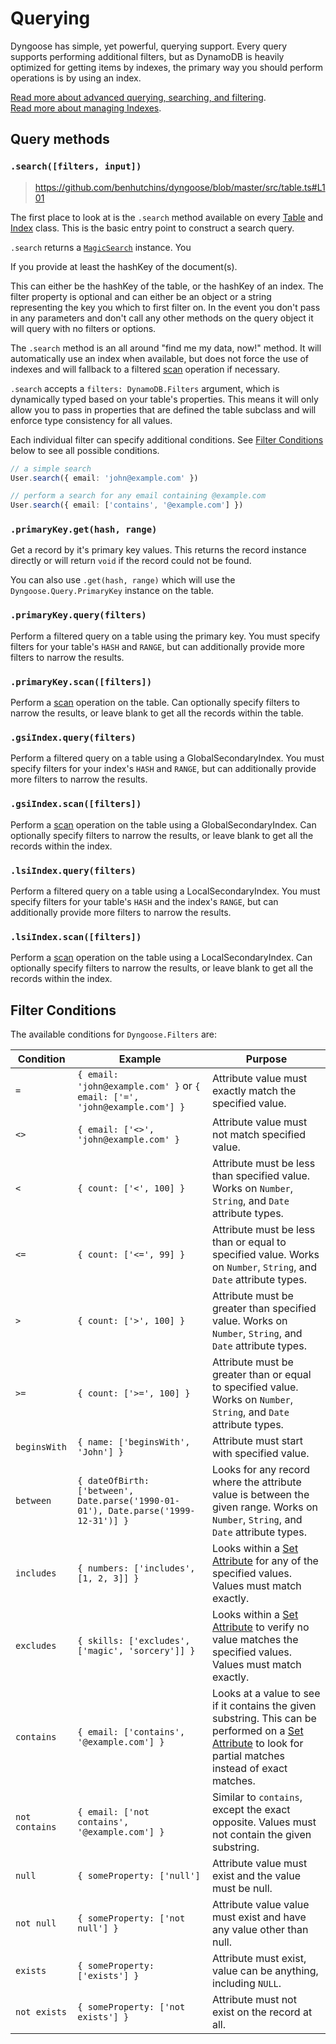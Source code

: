 # Querying

Dyngoose has simple, yet powerful, querying support. Every query supports performing additional filters, but as DynamoDB is heavily optimized for getting items by indexes, the primary way you should perform operations is by using an index.

[Read more about advanced querying, searching, and filtering](MagicSearch.md).  
[Read more about managing Indexes](Indexes.md).  

## Query methods

### `.search([filters, input])`

> https://github.com/benhutchins/dyngoose/blob/master/src/table.ts#L101

The first place to look at is the `.search` method available on every [Table](Table.md) and [Index](Indexes.md) class. This is the basic entry point to construct a search query.

`.search` returns a [`MagicSearch`](https://github.com/benhutchins/dyngoose/blob/master/src/query/search.ts) instance. You 

If you provide at least the hashKey of the document(s).

This can either be the hashKey of the table, or the hashKey of an index. The filter property is optional and can either be an object or a string representing the key you which to first filter on. In the event you don't pass in any parameters and don't call any other methods on the query object it will query with no filters or options.

The `.search` method is an all around "find me my data, now!" method. It will automatically use an index when available, but does not force the use of indexes and will fallback to a filtered [scan](https://docs.aws.amazon.com/amazondynamodb/latest/APIReference/API_Scan.html) operation if necessary.

`.search` accepts a `filters: DynamoDB.Filters` argument, which is dynamically typed based on your table's properties. This means it will only allow you to pass in properties that are defined the table subclass and will enforce type consistency for all values.

Each individual filter can specify additional conditions. See [Filter Conditions](#filter-conditions) below to see all possible conditions.

```typescript
// a simple search
User.search({ email: 'john@example.com' })

// perform a search for any email containing @example.com
User.search({ email: ['contains', '@example.com'] })
```

### `.primaryKey.get(hash, range)`

Get a record by it's primary key values. This returns the record instance directly or will return `void` if the record could not be found.

You can also use `.get(hash, range)` which will use the `Dyngoose.Query.PrimaryKey` instance on the table.

### `.primaryKey.query(filters)`

Perform a filtered query on a table using the primary key. You must specify filters for your table's `HASH` and `RANGE`, but can additionally provide more filters to narrow the results.

### `.primaryKey.scan([filters])`

Perform a [scan](https://docs.aws.amazon.com/amazondynamodb/latest/APIReference/API_Scan.html) operation on the table. Can optionally specify filters to narrow the results, or leave blank to get all the records within the table.

### `.gsiIndex.query(filters)`

Perform a filtered query on a table using a GlobalSecondaryIndex. You must specify filters for your index's `HASH` and `RANGE`, but can additionally provide more filters to narrow the results.

### `.gsiIndex.scan([filters])`

Perform a [scan](https://docs.aws.amazon.com/amazondynamodb/latest/APIReference/API_Scan.html) operation on the table using a GlobalSecondaryIndex. Can optionally specify filters to narrow the results, or leave blank to get all the records within the index.

### `.lsiIndex.query(filters)`

Perform a filtered query on a table using a LocalSecondaryIndex. You must specify filters for your table's `HASH` and the index's `RANGE`, but can additionally provide more filters to narrow the results.

### `.lsiIndex.scan([filters])`

Perform a [scan](https://docs.aws.amazon.com/amazondynamodb/latest/APIReference/API_Scan.html) operation on the table using a LocalSecondaryIndex. Can optionally specify filters to narrow the results, or leave blank to get all the records within the index.

## Filter Conditions

The available conditions for `Dyngoose.Filters` are:

| Condition | Example | Purpose |
|-|-|-|
| `=` | `{ email: 'john@example.com' }` or `{ email: ['=', 'john@example.com'] }` | Attribute value must exactly match the specified value. |
| `<>` | `{ email: ['<>', 'john@example.com' }` | Attribute value must not match specified value. |
| `<` | `{ count: ['<', 100] }` | Attribute must be less than specified value. Works on `Number`, `String`, and `Date` attribute types. |
| `<=` | `{ count: ['<=', 99] }` | Attribute must be less than or equal to specified value. Works on `Number`, `String`, and `Date` attribute types. |
| `>` | `{ count: ['>', 100] }` | Attribute must be greater than specified value. Works on `Number`, `String`, and `Date` attribute types. |
| `>=` | `{ count: ['>=', 100] }` | Attribute must be greater than or equal to specified value. Works on `Number`, `String`, and `Date` attribute types. |
| `beginsWith` | `{ name: ['beginsWith', 'John'] }` | Attribute must start with specified value. |
| `between` | `{ dateOfBirth: ['between', Date.parse('1990-01-01'), Date.parse('1999-12-31')] }` | Looks for any record where the attribute value is between the given range. Works on `Number`, `String`, and `Date` attribute types. |
| `includes` | `{ numbers: ['includes', [1, 2, 3]] }` | Looks within a [Set Attribute](Attributes.md#set-attributes) for any of the specified values. Values must match exactly. |
| `excludes` | `{ skills: ['excludes', ['magic', 'sorcery']] }` | Looks within a [Set Attribute](Attributes.md#set-attributes) to verify no value matches the specified values. Values must match exactly. |
| `contains` | `{ email: ['contains', '@example.com'] }` | Looks at a value to see if it contains the given substring. This can be performed on a [Set Attribute](Attributes.md#set-attributes) to look for partial matches instead of exact matches. |
| `not contains` | `{ email: ['not contains', '@example.com'] }` | Similar to `contains`, except the exact opposite. Values must not contain the given substring. |
| `null` | `{ someProperty: ['null']` | Attribute value must exist and the value must be null. |
| `not null` | `{ someProperty: ['not null'] }` | Attribute value value must exist and have any value other than null. |
| `exists` | `{ someProperty: ['exists'] }` | Attribute must exist, value can be anything, including `NULL`. |
| `not exists` | `{ someProperty: ['not exists'] }` | Attribute must not exist on the record at all. |
